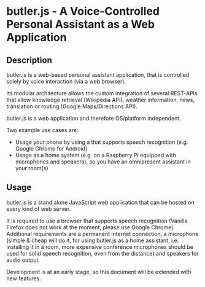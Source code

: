 # butler.js - A Voice-Controlled Personal Assistant as a Web Application

## Description

butler.js is a web-based personal assistant application, that is controlled solely by voice interaction 
(via a web browser).

Its modular architecture allows the custom integration of several REST-APIs that allow knowledge retrieval (Wikipedia API), 
weather information, news, translation or routing (Google Maps/Directions API).

butler.js is a web application and therefore OS/platform independent. 

Two example use cases are:

 - Usage your phone by using a that supports speech recognition (e.g. Google Chrome for Android)
 - Usage as a home system (e.g. on a Raspberry Pi equipped with microphones and speakers), so you have an omnipresent assistant in your room(s)

## Usage

butler.js is a stand alone JavaScript web application that can be hosted on every kind of web server.

It is required to use a browser that supports speech recognition (Vanilla Firefox does not work at the moment, please use Google Chrome).
Additional requirements are a permanent internet connection, a microphone (simple & cheap will do it, for using butler.js as a 
home assistant, i.e. installing it in a room, more expensive conference microphones should be used for solid speech 
recognition, even from the distance) and speakers for audio output.

Development is at an early stage, so this document will be extended with new features.
